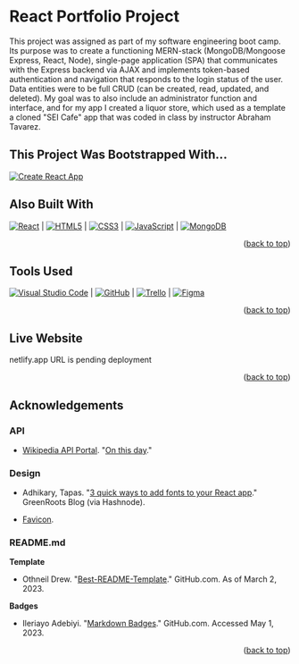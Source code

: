 <a name="readme-top"></a>

# React Portfolio Project

This project was assigned as part of my software engineering boot camp. Its purpose was to create a functioning MERN-stack (MongoDB/Mongoose
Express, React, Node), single-page application (SPA) that communicates with the Express backend via AJAX and implements token-based authentication and navigation that responds to the login status of the user. Data entities were to be full CRUD (can be created, read, updated, and deleted). My goal was to also include an administrator function and interface, and for my app I created a liquor store, which used as a template a cloned "SEI Cafe" app that was coded in class by instructor Abraham Tavarez.

## This Project Was Bootstrapped With...

[![Create React App](https://img.shields.io/static/v1?style=for-the-badge&message=Create+React+App&color=222222&logo=Create+React+App&logoColor=09D3AC&label=)](https://github.com/facebook/create-react-app)

## Also Built With

[![React](https://img.shields.io/badge/react-%2320232a.svg?style=for-the-badge&logo=react&logoColor=%2361DAFB)](https://react.dev/) | [![HTML5](https://img.shields.io/badge/html5-%23E34F26.svg?style=for-the-badge&logo=html5&logoColor=white)](https://html5.org/) | [![CSS3](https://img.shields.io/badge/css3-%231572B6.svg?style=for-the-badge&logo=css3&logoColor=white)](https://www.w3.org/Style/CSS/) | [![JavaScript](https://img.shields.io/badge/javascript-%23323330.svg?style=for-the-badge&logo=javascript&logoColor=%23F7DF1E)](https://www.javascript.com/) | [![MongoDB](https://img.shields.io/badge/MongoDB-%234ea94b.svg?style=for-the-badge&logo=mongodb&logoColor=white)](https://www.mongodb.com/)

<p align="right">(<a href="#readme-top">back to top</a>)</p>

## Tools Used

[![Visual Studio Code](https://img.shields.io/badge/Visual%20Studio%20Code-0078d7.svg?style=for-the-badge&logo=visual-studio-code&logoColor=white)](https://code.visualstudio.com/) | [![GitHub](https://img.shields.io/badge/github-%23121011.svg?style=for-the-badge&logo=github&logoColor=white)](https://github.com/) | [![Trello](https://img.shields.io/badge/Trello-%23026AA7.svg?style=for-the-badge&logo=Trello&logoColor=white)](https://trello.com/) | [![Figma](https://img.shields.io/badge/figma-%23F24E1E.svg?style=for-the-badge&logo=figma&logoColor=white)](https://www.figma.com/)

<p align="right">(<a href="#readme-top">back to top</a>)</p>

## Live Website

netlify.app URL is pending deployment

<p align="right">(<a href="#readme-top">back to top</a>)</p>

## Acknowledgements

### API

- [Wikipedia API Portal](https://github.com/phalt). "[On this day](https://api.wikimedia.org/wiki/API_reference/Feed/On_this_day)."

### Design

- Adhikary, Tapas. "[3 quick ways to add fonts to your React app](https://blog.greenroots.info/3-quick-ways-to-add-fonts-to-your-react-app)." GreenRoots Blog (via Hashnode).

- [Favicon](https://favicon.io/).

### README.md

**Template**

- Othneil Drew. "[Best-README-Template](https://github.com/othneildrew/Best-README-Template)." GitHub.com. As of March 2, 2023.

**Badges**

- Ileriayo Adebiyi. "[Markdown Badges](https://github.com/Ileriayo/markdown-badges)." GitHub.com. Accessed May 1, 2023.

<!-- MARKDOWN LINKS & IMAGES -->
<!-- https://www.markdownguide.org/basic-syntax/#reference-style-links -->

<p align="right">(<a href="#readme-top">back to top</a>)</p>
